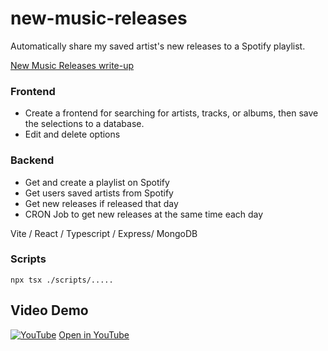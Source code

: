 # new-music-releases

Automatically share my saved artist's new releases to a Spotify playlist.

[New Music Releases write-up](https://michaelsavage.ie/projects/new-music-releases)

### Frontend
- Create a frontend for searching for artists, tracks, or albums, then save the selections to a database.
- Edit and delete options

### Backend 
- Get and create a playlist on Spotify
- Get users saved artists from Spotify
- Get new releases if released that day
- CRON Job to get new releases at the same time each day

Vite / React / Typescript / Express/ MongoDB

### Scripts
`npx tsx ./scripts/.....`


## Video Demo
[![YouTube](http://i.ytimg.com/vi/ZRKtVVj2P0s/hqdefault.jpg)](https://www.youtube.com/watch?v=ZRKtVVj2P0s)
[Open in YouTube](https://www.youtube.com/watch?v=ZRKtVVj2P0s)
